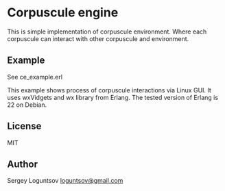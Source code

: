 # Corpuscule engine

This is simple implementation of corpuscule environment. 
Where each corpuscule can interact with other corpuscule and environment.

## Example

See ce_example.erl

This example shows process of corpuscule interactions via Linux GUI.
It uses wxVidgets and wx library from Erlang.
The tested version of Erlang is 22 on Debian.

## License

MIT

## Author

Sergey Loguntsov <loguntsov@gmail.com>



 
